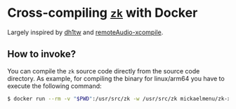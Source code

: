 # Cross-compiling [`zk`](https://github.com/mickael-menu/zk) with Docker

Largely inspired by [dh1tw](https://dh1tw.de/2019/12/cross-compiling-golang-cgo-projects/) and [remoteAudio-xcompile](https://github.com/dh1tw/remoteAudio-xcompile).

## How to invoke?

You can compile the `zk` source code directly from the source code directory. As example, for compiling the binary for linux/arm64 you have to execute the following command:

``` sh
$ docker run --rm -v "$PWD":/usr/src/zk -w /usr/src/zk mickaelmenu/zk-xcompile:linux-arm64 /bin/bash -c './go build'
```
